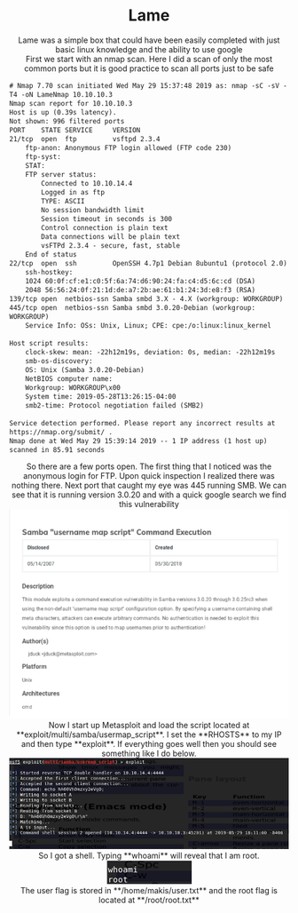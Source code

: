 <center><h1>Lame</h1></center>

<center> Lame was a simple box that could have been easily completed with just basic linux knowledge and the ability to use google</center>


<center>First we start with an nmap scan. Here I did a scan of only the most common ports but it is good practice to scan all ports just to be safe</center>

```
# Nmap 7.70 scan initiated Wed May 29 15:37:48 2019 as: nmap -sC -sV -T4 -oN LameNmap 10.10.10.3
Nmap scan report for 10.10.10.3
Host is up (0.39s latency).
Not shown: 996 filtered ports
PORT    STATE SERVICE     VERSION
21/tcp  open  ftp         vsftpd 2.3.4
	ftp-anon: Anonymous FTP login allowed (FTP code 230)
 	ftp-syst:
   	STAT:
	FTP server status:
      	Connected to 10.10.14.4
      	Logged in as ftp
      	TYPE: ASCII
      	No session bandwidth limit
      	Session timeout in seconds is 300
      	Control connection is plain text
      	Data connections will be plain text
      	vsFTPd 2.3.4 - secure, fast, stable
	End of status
22/tcp  open  ssh         OpenSSH 4.7p1 Debian 8ubuntu1 (protocol 2.0)
	ssh-hostkey:
  	1024 60:0f:cf:e1:c0:5f:6a:74:d6:90:24:fa:c4:d5:6c:cd (DSA)
  	2048 56:56:24:0f:21:1d:de:a7:2b:ae:61:b1:24:3d:e8:f3 (RSA)
139/tcp open  netbios-ssn Samba smbd 3.X - 4.X (workgroup: WORKGROUP)
445/tcp open  netbios-ssn Samba smbd 3.0.20-Debian (workgroup: WORKGROUP)
	Service Info: OSs: Unix, Linux; CPE: cpe:/o:linux:linux_kernel

Host script results:
	clock-skew: mean: -22h12m19s, deviation: 0s, median: -22h12m19s
 	smb-os-discovery:
   	OS: Unix (Samba 3.0.20-Debian)
   	NetBIOS computer name:
   	Workgroup: WORKGROUP\x00
  	System time: 2019-05-28T13:26:15-04:00
	smb2-time: Protocol negotiation failed (SMB2)

Service detection performed. Please report any incorrect results at https://nmap.org/submit/ .
Nmap done at Wed May 29 15:39:14 2019 -- 1 IP address (1 host up) scanned in 85.91 seconds
```

<center>So there are a few ports open. The first thing that I noticed was the anonymous login for FTP. Upon quick inspection I realized there was nothing there. Next port that caught my eye was 445 running SMB. We can see that it is running version 3.0.20 and with a quick google search we find this vulnerability</center>

<center> <img src="/htb/lame/exploit.png"> </center>

<center>Now I start up Metasploit and load the script located at **exploit/multi/samba/usermap_script**. I set the **RHOSTS** to my IP and then type **exploit**. If everything goes well then you should see something like I do below.</center>

<center><img src="/htb/lame/metasploit.png"></center>

<center>So I got a shell. Typing **whoami** will reveal that I am root.</center>

<center><img src="/htb/lame/root.png"></center>

<center>The user flag is stored in **/home/makis/user.txt** and the root flag is located at **/root/root.txt**</center>
